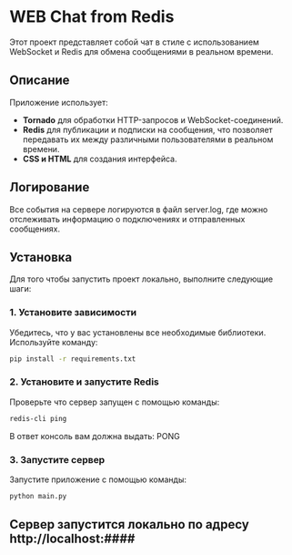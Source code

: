 # WEB Chat from Redis

Этот проект представляет собой чат в стиле с использованием WebSocket и Redis для обмена сообщениями в реальном времени.

## Описание

Приложение использует:
- **Tornado** для обработки HTTP-запросов и WebSocket-соединений.
- **Redis** для публикации и подписки на сообщения, что позволяет передавать их между различными пользователями в реальном времени.
- **CSS и HTML** для создания интерфейса.

## Логирование

Все события на сервере логируются в файл server.log, где можно отслеживать информацию о подключениях и отправленных сообщениях.

## Установка

Для того чтобы запустить проект локально, выполните следующие шаги:

### 1. Установите зависимости

Убедитесь, что у вас установлены все необходимые библиотеки. Используйте команду:

```bash
pip install -r requirements.txt
```
### 2. Установите и запустите Redis

Проверьте что сервер запущен с помощью команды:

```bash
redis-cli ping
```
В ответ консоль вам должна выдать: PONG

### 3. Запустите сервер

Запустите приложение с помощью команды:

```bash
python main.py
```
## Сервер запустится локально по адресу http://localhost:####
